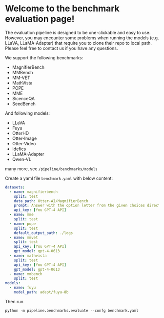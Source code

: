 # Welcome to the benchmark evaluation page!

The evaluation pipeline is designed to be one-clickable and easy to use. However, you may encounter some problems when running the models (e.g. LLaVA, LLaMA-Adapter) that require you to clone their repo to local path. Please feel free to contact us if you have any questions.

We support the following benchmarks:
- MagnifierBench
- MMBench
- MM-VET
- MathVista
- POPE
- MME
- SicenceQA
- SeedBench

And following models:
- LLaVA
- Fuyu
- OtterHD
- Otter-Image
- Otter-Video
- Idefics
- LLaMA-Adapter
- Qwen-VL

many more, see `/pipeline/benchmarks/models`

Create a yaml file `benchmark.yaml` with below content:
```yaml
datasets:
  - name: magnifierbench
    split: test
    data_path: Otter-AI/MagnifierBench
    prompt: Answer with the option letter from the given choices directly.
    api_key: [You GPT-4 API]
  - name: mme
    split: test
  - name: pope
    split: test
    default_output_path: ./logs
  - name: mmvet
    split: test
    api_key: [You GPT-4 API]
    gpt_model: gpt-4-0613
  - name: mathvista
    split: test
    api_key: [You GPT-4 API]
    gpt_model: gpt-4-0613
  - name: mmbench
    split: test
models:
  - name: fuyu
    model_path: adept/fuyu-8b
```

Then run

```python
python -m pipeline.benchmarks.evaluate --confg benchmark.yaml
```